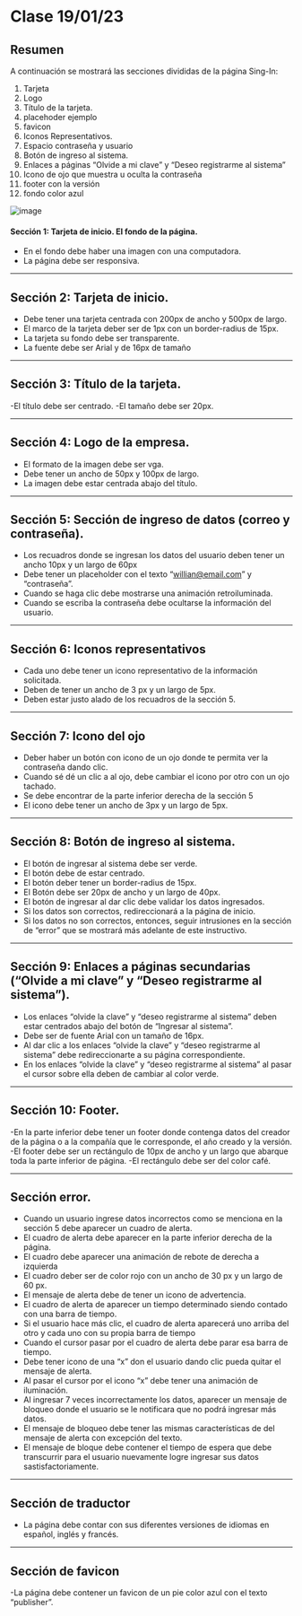 # Clase 19/01/23 #
## Resumen ##

A continuación se mostrará las secciones divididas de la página Sing-In:

1. Tarjeta
2. Logo 
3. Título de la tarjeta.
4. placehoder ejemplo
5. favicon
6. Iconos Representativos.
7. Espacio contraseña y usuario
8. Botón de ingreso al sistema.
9. Enlaces a páginas “Olvide a mi clave” y “Deseo registrarme al sistema”
10. Icono de ojo que muestra u oculta la contraseña
11. footer con la versión 
12. fondo color azul


![image](https://user-images.githubusercontent.com/123017277/221487798-0e214bdb-4232-4010-a036-1a307b83210b.png)


#### Sección 1: Tarjeta de inicio. El fondo de la página. ####

- En el fondo debe haber una imagen con una computadora.
- La página debe ser responsiva.

---
Sección 2: Tarjeta de inicio.
---
- Debe tener una tarjeta centrada con 200px de ancho y 500px de largo.
- El marco de la tarjeta deber ser de 1px con un border-radius de 15px.
- La tarjeta su fondo debe ser transparente.
- La fuente debe ser Arial y de 16px de tamaño

---
Sección 3: Título de la tarjeta.
---
-El título debe ser centrado.
-El tamaño debe ser 20px.

---
Sección 4: Logo de la empresa.
---
- El formato de la imagen debe ser vga.
- Debe tener un ancho de 50px y 100px de largo.
- La imagen debe estar centrada abajo del título.

---
Sección 5: Sección de ingreso de datos (correo y contraseña).
---
- Los recuadros donde se ingresan los datos del usuario deben tener un ancho 10px y un largo de 60px
- Debe tener un placeholder con el texto “willian@email.com” y “contraseña”.
- Cuando se haga clic debe mostrarse una animación retroiluminada.
- Cuando se escriba la contraseña debe ocultarse la información del usuario.

---
Sección 6: Iconos representativos 
---
- Cada uno debe tener un icono representativo de la información solicitada.
- Deben de tener un ancho de 3 px y un largo de 5px.
- Deben estar justo alado de los recuadros de la sección 5.

---
Sección 7: Icono del ojo
---
- Deber haber un botón con icono de un ojo donde te permita ver la contraseña dando clic.
- Cuando sé dé un clic a al ojo, debe cambiar el icono por otro con un ojo tachado.
- Se debe encontrar de la parte inferior derecha de la sección 5
- El icono debe tener un ancho de 3px y un largo de 5px.

---
Sección 8: Botón de ingreso al sistema.
---
- El botón de ingresar al sistema  debe ser verde.
- El botón debe de estar centrado.
- El botón deber tener un border-radius de 15px.
- El Botón debe ser 20px de ancho y un largo de 40px.
- El botón de ingresar al dar clic debe validar los datos ingresados.
- Si los datos son correctos, redireccionará a la página de inicio.
- Si los datos no son correctos, entonces, seguir intrusiones en la sección de “error” que se mostrará más adelante de este instructivo.

---
Sección 9: Enlaces a páginas secundarias (“Olvide a mi clave” y “Deseo registrarme al sistema”).
---
- Los enlaces “olvide la clave” y “deseo registrarme al sistema” deben estar centrados abajo del botón de “Ingresar al sistema”.
- Debe ser de fuente Arial con un tamaño de 16px.
- Al dar clic a los enlaces “olvide la clave” y “deseo registrarme al sistema” debe redireccionarte a su página correspondiente.
- En los enlaces “olvide la clave” y “deseo registrarme al sistema” al pasar el cursor sobre ella deben de cambiar al color verde.

---
Sección 10: Footer.
---
-En la parte inferior debe tener un footer donde contenga datos del creador de la página o a la compañía que le corresponde, el año creado y la versión.
-El footer debe ser un rectángulo de 10px de ancho y un largo que abarque toda la parte inferior de página.
-El rectángulo debe ser del color café.

---
Sección error.
---
- Cuando un usuario ingrese datos incorrectos como se menciona en la sección 5 debe aparecer un cuadro de alerta.
- El cuadro de alerta debe aparecer en la parte inferior derecha de la página.
- El cuadro debe aparecer una animación de rebote de derecha a izquierda
- El cuadro deber ser de color rojo con un ancho de 30 px y un largo de 60 px.
-  El mensaje de alerta debe de tener un icono de advertencia.
-  El cuadro de alerta de aparecer un tiempo determinado siendo contado con una barra de tiempo.
-  Si el usuario hace más clic, el cuadro de alerta aparecerá uno arriba del otro y cada uno con su propia barra de tiempo
-  Cuando el cursor pasar por el cuadro de alerta debe parar esa barra de tiempo.
-  Debe tener icono de una “x” don el usuario dando clic pueda quitar el mensaje de alerta.
-  Al pasar el cursor por el icono “x” debe tener una animación de iluminación.
-  Al ingresar 7 veces incorrectamente los datos, aparecer un mensaje de bloqueo donde el usuario se le notificara que no podrá ingresar más datos.
-  El mensaje de bloqueo debe tener las mismas características de del mensaje de alerta con excepción del texto.
-  El mensaje de bloque debe contener el tiempo de espera que debe transcurrir para el usuario nuevamente logre ingresar sus datos sastisfactoriamente.

---
Sección de traductor
---
- La página debe contar con sus diferentes versiones de idiomas en español, inglés y francés.

---
Sección de favicon
---
-La página debe contener un favicon de un pie color azul con el texto “publisher”.

